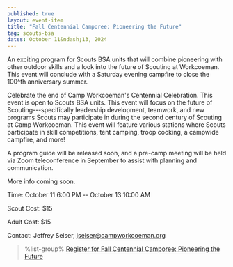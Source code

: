 ```yaml
---
published: true
layout: event-item
title: "Fall Centennial Camporee: Pioneering the Future"
tag: scouts-bsa
dates: October 11&ndash;13, 2024
---
```


An exciting program for Scouts BSA units that will combine pioneering with other outdoor skills and a look into the future of Scouting at Workcoeman. This event will conclude with a Saturday evening campfire to close the 100^th anniversary summer.

Celebrate the end of Camp Workcoeman's Centennial Celebration. This event is
open to Scouts BSA units. This event will focus on the future of Scouting---specifically leadership
development, teamwork, and new programs Scouts may participate in during the second
century of Scouting at Camp Workcoeman.
This event will feature various stations where Scouts participate in skill competitions, tent
camping, troop cooking, a campwide campfire, and more!

A program guide will be released soon, and a pre-camp meeting will be held via Zoom
teleconference in September to assist with planning and communication.

More info coming soon.

Time: October 11 6:00 PM -- October 13 10:00 AM

Scout Cost: $15

Adult Cost: $15

Contact: Jeffrey Seiser, [jseiser@campworkcoeman.org](mailto:jseiser@campworkcoeman.org)

> %list-group%
> <a href="https://scoutingevent.com/066-80452" class="list-group-item">Register for Fall Centennial Camporee: Pioneering the Future</a>
